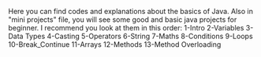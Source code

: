 Here you can find codes and explanations about the basics of Java.
Also in "mini projects" file, you will see some good and basic java projects for beginner.
I recommend you look at them in this order:
1-Intro
2-Variables
3-Data Types
4-Casting
5-Operators
6-String
7-Maths
8-Conditions
9-Loops
10-Break_Continue
11-Arrays
12-Methods
13-Method Overloading
